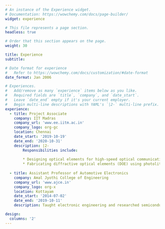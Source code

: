 ```yaml
---
# An instance of the Experience widget.
# Documentation: https://wowchemy.com/docs/page-builder/
widget: experience

# This file represents a page section.
headless: true

# Order that this section appears on the page.
weight: 30

title: Experience
subtitle:

# Date format for experience
#   Refer to https://wowchemy.com/docs/customization/#date-format
date_format: Jan 2006

# Experiences.
#   Add/remove as many `experience` items below as you like.
#   Required fields are `title`, `company`, and `date_start`.
#   Leave `date_end` empty if it's your current employer.
#   Begin multi-line descriptions with YAML's `|2-` multi-line prefix.
experience:
  - title: Project Associate
    company: IIT Madras
    company_url: 'www.ee.iitm.ac.in'
    company_logo: org-gc
    location: Chennai
    date_start: '2019-10-19'
    date_end: '2020-10-31'
    description: |2-
        Responsibilities include:
        
        * Designing optical elements for high-speed optical communication
        * Fabricating diffractive optical elements (DOE) using photolithography
        
  - title: Assistant Professor of Automotive Electronics
    company: Amal Jyothi College of Engineering
    company_url: 'www.ajce.in'
    company_logo: org-x
    location: Kottayam
    date_start: '2014-07-02'
    date_end: '2019-10-11'
    description: Taught electronic engineering and researched semiconductor physics.

design:
  columns: '2'
---
```

